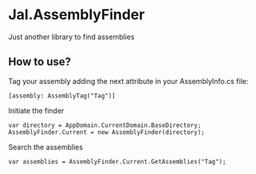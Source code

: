 # Jal.AssemblyFinder
Just another library to find assemblies

## How to use?
Tag your assembly adding the next attribute in your AssemblyInfo.cs file:

    [assembly: AssemblyTag("Tag")]
    
Initiate the finder

    var directory = AppDomain.CurrentDomain.BaseDirectory;
    AssemblyFinder.Current = new AssemblyFinder(directory);
    
Search the assemblies

    var assemblies = AssemblyFinder.Current.GetAssemblies("Tag");





